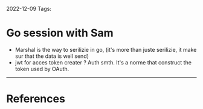 2022-12-09
Tags:

# Go session with Sam 

- Marshal is the way to serilizie in go, (it's more than juste serilizie, 
    it make sur that the data is well send)
- jwt for acces token creater ? Auth smth. It's a norme that construct the token
    used by OAuth. 

---
# References
